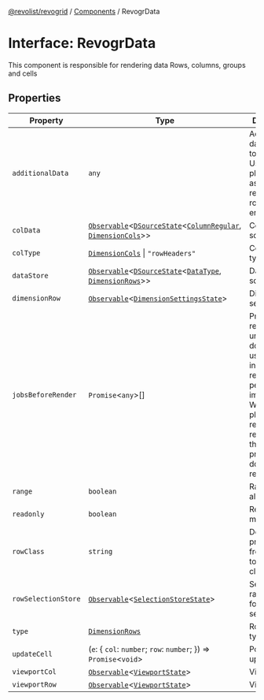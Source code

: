 [@revolist/revogrid](README.md) / [Components](Namespace.Components.md) / RevogrData

# Interface: RevogrData

This component is responsible for rendering data
Rows, columns, groups and cells

## Properties

| Property | Type | Description | Defined in |
| ------ | ------ | ------ | ------ |
| `additionalData` | `any` | Additional data to pass to renderer Used in plugins such as vue or react to pass root app entity to cells | [src/components.d.ts:308](https://github.com/revolist/revogrid/blob/c4e80f786890231c76aca88d327b090657d3fbb9/src/components.d.ts#L308) |
| `colData` | [`Observable`](TypeAlias.Observable.md)\<[`DSourceState`](TypeAlias.DSourceState.md)\<[`ColumnRegular`](Interface.ColumnRegular.md), [`DimensionCols`](TypeAlias.DimensionCols.md)\>\> | Column source | [src/components.d.ts:312](https://github.com/revolist/revogrid/blob/c4e80f786890231c76aca88d327b090657d3fbb9/src/components.d.ts#L312) |
| `colType` | [`DimensionCols`](TypeAlias.DimensionCols.md) \| `"rowHeaders"` | Column data type | [src/components.d.ts:316](https://github.com/revolist/revogrid/blob/c4e80f786890231c76aca88d327b090657d3fbb9/src/components.d.ts#L316) |
| `dataStore` | [`Observable`](TypeAlias.Observable.md)\<[`DSourceState`](TypeAlias.DSourceState.md)\<[`DataType`](TypeAlias.DataType.md), [`DimensionRows`](TypeAlias.DimensionRows.md)\>\> | Data rows source | [src/components.d.ts:320](https://github.com/revolist/revogrid/blob/c4e80f786890231c76aca88d327b090657d3fbb9/src/components.d.ts#L320) |
| `dimensionRow` | [`Observable`](TypeAlias.Observable.md)\<[`DimensionSettingsState`](Interface.DimensionSettingsState.md)\> | Dimension settings Y | [src/components.d.ts:324](https://github.com/revolist/revogrid/blob/c4e80f786890231c76aca88d327b090657d3fbb9/src/components.d.ts#L324) |
| `jobsBeforeRender` | `Promise`\<`any`\>[] | Prevent rendering until job is done. Can be used for initial rendering performance improvement. When several plugins require initial rendering this will prevent double initial rendering. | [src/components.d.ts:328](https://github.com/revolist/revogrid/blob/c4e80f786890231c76aca88d327b090657d3fbb9/src/components.d.ts#L328) |
| `range` | `boolean` | Range allowed | [src/components.d.ts:332](https://github.com/revolist/revogrid/blob/c4e80f786890231c76aca88d327b090657d3fbb9/src/components.d.ts#L332) |
| `readonly` | `boolean` | Readonly mode | [src/components.d.ts:336](https://github.com/revolist/revogrid/blob/c4e80f786890231c76aca88d327b090657d3fbb9/src/components.d.ts#L336) |
| `rowClass` | `string` | Defines property from which to read row class | [src/components.d.ts:340](https://github.com/revolist/revogrid/blob/c4e80f786890231c76aca88d327b090657d3fbb9/src/components.d.ts#L340) |
| `rowSelectionStore` | [`Observable`](TypeAlias.Observable.md)\<[`SelectionStoreState`](TypeAlias.SelectionStoreState.md)\> | Selection, range, focus for row selection | [src/components.d.ts:344](https://github.com/revolist/revogrid/blob/c4e80f786890231c76aca88d327b090657d3fbb9/src/components.d.ts#L344) |
| `type` | [`DimensionRows`](TypeAlias.DimensionRows.md) | Row data type | [src/components.d.ts:348](https://github.com/revolist/revogrid/blob/c4e80f786890231c76aca88d327b090657d3fbb9/src/components.d.ts#L348) |
| `updateCell` | (`e`: \{ `col`: `number`; `row`: `number`; \}) => `Promise`\<`void`\> | Pointed cell update. | [src/components.d.ts:352](https://github.com/revolist/revogrid/blob/c4e80f786890231c76aca88d327b090657d3fbb9/src/components.d.ts#L352) |
| `viewportCol` | [`Observable`](TypeAlias.Observable.md)\<[`ViewportState`](Interface.ViewportState.md)\> | Viewport X | [src/components.d.ts:356](https://github.com/revolist/revogrid/blob/c4e80f786890231c76aca88d327b090657d3fbb9/src/components.d.ts#L356) |
| `viewportRow` | [`Observable`](TypeAlias.Observable.md)\<[`ViewportState`](Interface.ViewportState.md)\> | Viewport Y | [src/components.d.ts:360](https://github.com/revolist/revogrid/blob/c4e80f786890231c76aca88d327b090657d3fbb9/src/components.d.ts#L360) |
